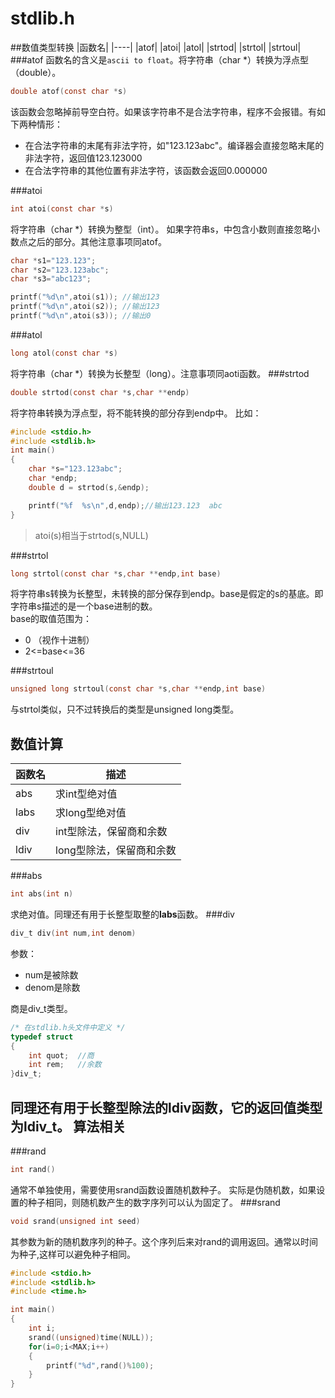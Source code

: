 ﻿stdlib.h
========
##数值类型转换
|函数名|
|----|
|atof|
|atoi|
|atol|
|strtod|
|strtol|
|strtoul|
###atof
函数名的含义是`ascii to float`。将字符串（char *）转换为浮点型（double）。 
```c
double atof(const char *s)
``` 
该函数会忽略掉前导空白符。如果该字符串不是合法字符串，程序不会报错。有如下两种情形：
* 在合法字符串的末尾有非法字符，如"123.123abc"。编译器会直接忽略末尾的非法字符，返回值123.123000
* 在合法字符串的其他位置有非法字符，该函数会返回0.000000

###atoi
```c
int atoi(const char *s)
``` 
将字符串（char *）转换为整型（int）。
如果字符串s，中包含小数则直接忽略小数点之后的部分。其他注意事项同atof。
```c
char *s1="123.123";
char *s2="123.123abc";
char *s3="abc123";

printf("%d\n",atoi(s1)); //输出123
printf("%d\n",atoi(s2)); //输出123
printf("%d\n",atoi(s3)); //输出0
```
###atol
```c
long atol(const char *s)
``` 
将字符串（char *）转换为长整型（long）。注意事项同aoti函数。
###strtod
```c
double strtod(const char *s,char **endp)
```
将字符串转换为浮点型，将不能转换的部分存到endp中。
比如：
```c
#include <stdio.h>
#include <stdlib.h>
int main()
{
	char *s="123.123abc";
	char *endp; 
	double d = strtod(s,&endp);

	printf("%f  %s\n",d,endp);//输出123.123  abc
}
```
>atoi(s)相当于strtod(s,NULL)

###strtol
```c
long strtol(const char *s,char **endp,int base)
```
将字符串s转换为长整型，未转换的部分保存到endp。base是假定的s的基底。即字符串s描述的是一个base进制的数。  
base的取值范围为：
* 0 （视作十进制）
* 2<=base<=36

###strtoul
```c
unsigned long strtoul(const char *s,char **endp,int base)
```
与strtol类似，只不过转换后的类型是unsigned long类型。

数值计算
--------
|函数名|描述
|------|----
|abs|求int型绝对值
|labs|求long型绝对值
|div|int型除法，保留商和余数
|ldiv|long型除法，保留商和余数

###abs
```c
int abs(int n)
```
求绝对值。同理还有用于长整型取整的**labs**函数。
###div
```c
div_t div(int num,int denom)
```
参数：
* num是被除数
* denom是除数

商是div_t类型。
```c
/* 在stdlib.h头文件中定义 */
typedef struct
{
    int quot;  //商
    int rem;   //余数
}div_t;
```
同理还有用于长整型除法的**ldiv**函数，它的返回值类型为**ldiv_t**。
算法相关
--------
###rand
```c
int rand()
```
通常不单独使用，需要使用srand函数设置随机数种子。
实际是伪随机数，如果设置的种子相同，则随机数产生的数字序列可以认为固定了。
###srand
```c
void srand(unsigned int seed)
```
其参数为新的随机数序列的种子。这个序列后来对rand的调用返回。通常以时间为种子,这样可以避免种子相同。
```c
#include <stdio.h>
#include <stdlib.h>
#include <time.h>

int main()
{
    int i;
    srand((unsigned)time(NULL));
    for(i=0;i<MAX;i++)
    {
        printf("%d",rand()%100);
    }
}
```
